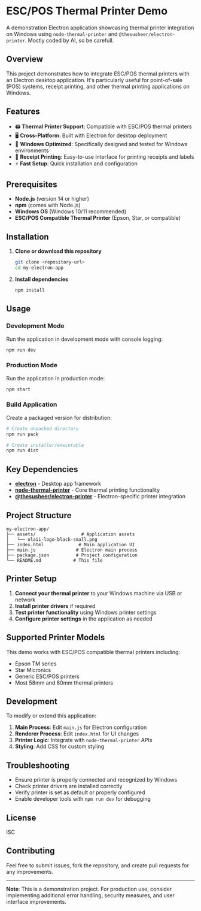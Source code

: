 # ESC/POS Thermal Printer Demo

A demonstration Electron application showcasing thermal printer integration on Windows using `node-thermal-printer` and `@thesusheer/electron-printer`. Mostly coded by AI, so be carefull.

## Overview

This project demonstrates how to integrate ESC/POS thermal printers with an Electron desktop application. It's particularly useful for point-of-sale (POS) systems, receipt printing, and other thermal printing applications on Windows.

## Features

- 🖨️ **Thermal Printer Support**: Compatible with ESC/POS thermal printers
- 🖥️ **Cross-Platform**: Built with Electron for desktop deployment
- 🎯 **Windows Optimized**: Specifically designed and tested for Windows environments
- 📄 **Receipt Printing**: Easy-to-use interface for printing receipts and labels
- ⚡ **Fast Setup**: Quick installation and configuration

## Prerequisites

- **Node.js** (version 14 or higher)
- **npm** (comes with Node.js)
- **Windows OS** (Windows 10/11 recommended)
- **ESC/POS Compatible Thermal Printer** (Epson, Star, or compatible)

## Installation

1. **Clone or download this repository**
   ```bash
   git clone <repository-url>
   cd my-electron-app
   ```

2. **Install dependencies**
   ```bash
   npm install
   ```

## Usage

### Development Mode
Run the application in development mode with console logging:
```bash
npm run dev
```

### Production Mode
Run the application in production mode:
```bash
npm start
```

### Build Application
Create a packaged version for distribution:
```bash
# Create unpacked directory
npm run pack

# Create installer/executable
npm run dist
```

## Key Dependencies

- **[electron](https://www.electronjs.org/)** - Desktop app framework
- **[node-thermal-printer](https://www.npmjs.com/package/node-thermal-printer)** - Core thermal printing functionality
- **[@thesusheer/electron-printer](https://www.npmjs.com/package/@thesusheer/electron-printer)** - Electron-specific printer integration

## Project Structure

```
my-electron-app/
├── assets/                 # Application assets
│   └── olaii-logo-black-small.png
├── index.html             # Main application UI
├── main.js               # Electron main process
├── package.json          # Project configuration
└── README.md            # This file
```

## Printer Setup

1. **Connect your thermal printer** to your Windows machine via USB or network
2. **Install printer drivers** if required
3. **Test printer functionality** using Windows printer settings
4. **Configure printer settings** in the application as needed

## Supported Printer Models

This demo works with ESC/POS compatible thermal printers including:
- Epson TM series
- Star Micronics
- Generic ESC/POS printers
- Most 58mm and 80mm thermal printers

## Development

To modify or extend this application:

1. **Main Process**: Edit `main.js` for Electron configuration
2. **Renderer Process**: Edit `index.html` for UI changes
3. **Printer Logic**: Integrate with `node-thermal-printer` APIs
4. **Styling**: Add CSS for custom styling

## Troubleshooting

- Ensure printer is properly connected and recognized by Windows
- Check printer drivers are installed correctly
- Verify printer is set as default or properly configured
- Enable developer tools with `npm run dev` for debugging

## License

ISC

## Contributing

Feel free to submit issues, fork the repository, and create pull requests for any improvements.

---

**Note**: This is a demonstration project. For production use, consider implementing additional error handling, security measures, and user interface improvements. 